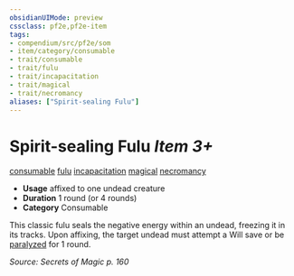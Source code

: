 ```yaml
---
obsidianUIMode: preview
cssclass: pf2e,pf2e-item
tags:
- compendium/src/pf2e/som
- item/category/consumable
- trait/consumable
- trait/fulu
- trait/incapacitation
- trait/magical
- trait/necromancy
aliases: ["Spirit-sealing Fulu"]
---
```

# Spirit-sealing Fulu *Item 3+*  
[consumable](../../../Rules/traits/consumable.md)  [fulu](../../../Rules/traits/fulu-som.md)  [incapacitation](../../../Rules/traits/incapacitation.md)  [magical](../../../Rules/traits/magical.md)  [necromancy](../../../Rules/traits/necromancy.md)  

- **Usage** affixed to one undead creature
- **Duration** 1 round (or 4 rounds)
- **Category** Consumable

This classic fulu seals the negative energy within an undead, freezing it in its tracks. Upon affixing, the target undead must attempt a Will save or be [paralyzed](../../../Rules/conditions.md#Paralyzed) for 1 round.

*Source: Secrets of Magic p. 160*